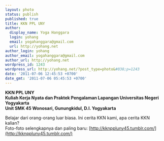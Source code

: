 ```yaml
---
layout: photo
status: publish
published: true
title: KKN PPL UNY
author:
  display_name: Yoga Hanggara
  login: yohang
  email: yogahanggara@gmail.com
  url: http://yohang.net
author_login: yohang
author_email: yogahanggara@gmail.com
author_url: http://yohang.net
wordpress_id: 1243
wordpress_url: http://yohang.net/?post_type=photo&#038;p=1243
date: '2011-07-06 12:45:53 +0700'
date_gmt: '2011-07-06 05:45:53 +0700'
---
```

**KKN PPL UNY  
Kuliah Kerja Nyata dan Praktek Pengalaman Lapangan Universitas Negeri Yogyakarta  
Unit SMK 45 Wonosari, Gunungkidul, D.I. Yogyakarta**

Belajar dari orang-orang luar biasa. Ini cerita KKN kami, apa cerita KKN kalian?  
Foto-foto selengkapnya dan paling baru: [http://kknppluny45.tumblr.com/](http://kknppluny45.tumblr.com/)


